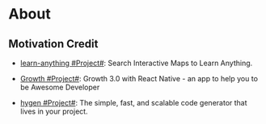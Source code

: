 # About

## Motivation Credit

* [learn-anything #Project#](https://github.com/learn-anything/learn-anything): Search Interactive Maps to Learn Anything.

* [Growth #Project#](https://github.com/phodal/growth): Growth 3.0 with React Native - an app to help you to be Awesome Developer

* [hygen #Project#](https://github.com/jondot/hygen): The simple, fast, and scalable code generator that lives in your project.